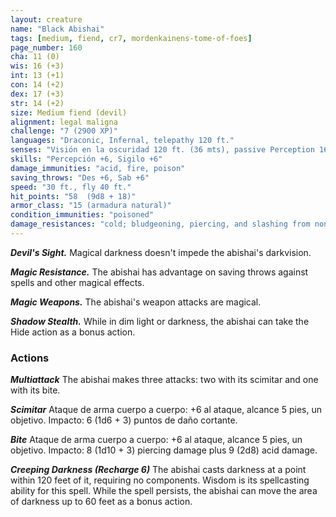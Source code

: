 ```yaml
---
layout: creature
name: "Black Abishai"
tags: [medium, fiend, cr7, mordenkainens-tome-of-foes]
page_number: 160
cha: 11 (0)
wis: 16 (+3)
int: 13 (+1)
con: 14 (+2)
dex: 17 (+3)
str: 14 (+2)
size: Medium fiend (devil)
alignment: legal maligna
challenge: "7 (2900 XP)"
languages: "Draconic, Infernal, telepathy 120 ft."
senses: "Visión en la oscuridad 120 ft. (36 mts), passive Perception 16"
skills: "Percepción +6, Sigilo +6"
damage_immunities: "acid, fire, poison"
saving_throws: "Des +6, Sab +6"
speed: "30 ft., fly 40 ft."
hit_points: "58  (9d8 + 18)"
armor_class: "15 (armadura natural)"
condition_immunities: "poisoned"
damage_resistances: "cold; bludgeoning, piercing, and slashing from nonmagical attacks that aren't silvered"
---
```


***Devil's Sight.*** Magical darkness doesn't impede the abishai's darkvision.

***Magic Resistance.*** The abishai has advantage on saving throws against spells and other magical effects.

***Magic Weapons.*** The abishai's weapon attacks are magical.

***Shadow Stealth.*** While in dim light or darkness, the abishai can take the Hide action as a bonus action.

### Actions

***Multiattack*** The abishai makes three attacks: two with its scimitar and one with its bite.

***Scimitar*** Ataque de arma cuerpo a cuerpo: +6 al ataque, alcance 5 pies, un objetivo. Impacto: 6 (1d6 + 3) puntos de daño cortante.

***Bite*** Ataque de arma cuerpo a cuerpo: +6 al ataque, alcance 5 pies, un objetivo. Impacto: 8 (1d10 + 3) piercing damage plus 9 (2d8) acid damage.

***Creeping Darkness (Recharge 6)*** The abishai casts darkness at a point within 120 feet of it, requiring no components. Wisdom is its spellcasting ability for this spell. While the spell persists, the abishai can move the area of darkness up to 60 feet as a bonus action.